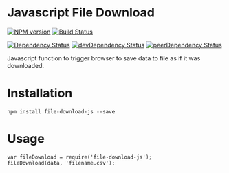 # Javascript File Download

[![NPM version][npm-badge]][npm] [![Build Status][travis-ci-image]][travis-ci-url]

[![Dependency Status][deps-badge]][deps]
[![devDependency Status][dev-deps-badge]][dev-deps]
[![peerDependency Status][peer-deps-badge]][peer-deps]

Javascript function to trigger browser to save data to file as if it was downloaded.

# Installation

    npm install file-download-js --save

# Usage

    var fileDownload = require('file-download-js');
    fileDownload(data, 'filename.csv');

[npm-badge]: http://badge.fury.io/js/react-download.svg
[npm]: http://badge.fury.io/js/react-download

[deps-badge]: https://david-dm.org/luqin/react-download.svg
[deps]: https://david-dm.org/luqin/react-download

[dev-deps-badge]: https://david-dm.org/luqin/react-download/dev-status.svg
[dev-deps]: https://david-dm.org/luqin/react-download#info=devDependencies

[peer-deps-badge]: https://david-dm.org/luqin/react-download/peer-status.svg
[peer-deps]: https://david-dm.org/luqin/react-download#info=peerDependencies

[travis-ci-image]: https://travis-ci.org/luqin/react-download.svg
[travis-ci-url]: https://travis-ci.org/luqin/react-download
